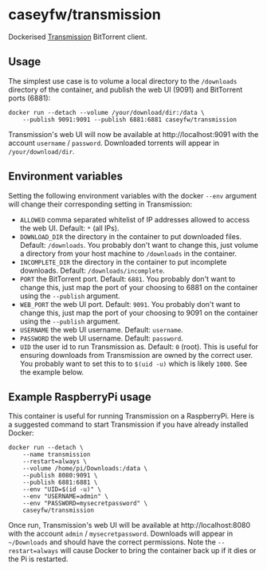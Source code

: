 # caseyfw/transmission

Dockerised [Transmission](https://en.wikipedia.org/wiki/Transmission_(BitTorrent_client)) BitTorrent client.

## Usage
The simplest use case is to volume a local directory to the `/downloads` directory of the container, and publish the web UI (9091) and BitTorrent ports (6881):

```
docker run --detach --volume /your/download/dir:/data \
    --publish 9091:9091 --publish 6881:6881 caseyfw/transmission
```

Transmission's web UI will now be available at http://localhost:9091 with the account `username` / `password`. Downloaded torrents will appear in `/your/download/dir`.

## Environment variables
Setting the following environment variables with the docker `--env` argument will change their corresponding setting in Transmission:

- `ALLOWED` comma separated whitelist of IP addresses allowed to access the web UI. Default: `*` (all IPs).
- `DOWNLOAD_DIR` the directory in the container to put downloaded files. Default: `/downloads`. You probably don't want to change this, just volume a directory from your host machine to `/downloads` in the container.
- `INCOMPLETE_DIR` the directory in the container to put incomplete downloads. Default: `/downloads/incomplete`.
- `PORT` the BitTorrent port. Default: `6881`. You probably don't want to change this, just map the port of your choosing to 6881 on the container using the `--publish` argument.
- `WEB_PORT` the web UI port. Default: `9091`. You probably don't want to change this, just map the port of your choosing to 9091 on the container using the `--publish` argument.
- `USERNAME` the web UI username. Default: `username`.
- `PASSWORD` the web UI username. Default: `password`.
- `UID` the user id to run Transmission as. Default: `0` (root). This is useful for ensuring downloads from Transmission are owned by the correct user. You probably want to set this to to `$(uid -u)` which is likely `1000`. See the example below.

## Example RaspberryPi usage
This container is useful for running Transmission on a RaspberryPi. Here is a suggested command to start Transmission if you have already installed Docker:

```
docker run --detach \
    --name transmission
    --restart=always \
    --volume /home/pi/Downloads:/data \
    --publish 8080:9091 \
    --publish 6881:6881 \
    --env "UID=$(id -u)" \
    --env "USERNAME=admin" \
    --env "PASSWORD=mysecretpassword" \
    caseyfw/transmission
```

Once run, Transmission's web UI will be available at http://localhost:8080 with the account `admin` / `mysecretpassword`. Downloads will appear in `~/Downloads` and should have the correct permissions. Note the `--restart=always` will cause Docker to bring the container back up if it dies or the Pi is restarted.
